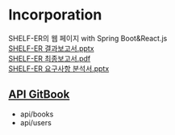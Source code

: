 # Incorporation
SHELF-ER의 웹 페이지 with Spring Boot&React.js \
[SHELF-ER 결과보고서.pptx](https://bonjenny.notion.site/SHELF-ER-efe7fa28a57244c2a5e02852110ba9e4) \
[SHELF-ER 최종보고서.pdf](https://drive.google.com/file/d/1r98SkpEC4b1SY-q87EKEPbV-yg5q9dGa/view?usp=sharing) \
[SHELF-ER 요구사항 분석서.pptx](https://bonjenny.notion.site/SHELF-ER-35d94ec8e2cf45be9289499002658a5f)

## [API GitBook](https://woogi.gitbook.io/sherfer-api-docs/)
- api/books
- api/users
